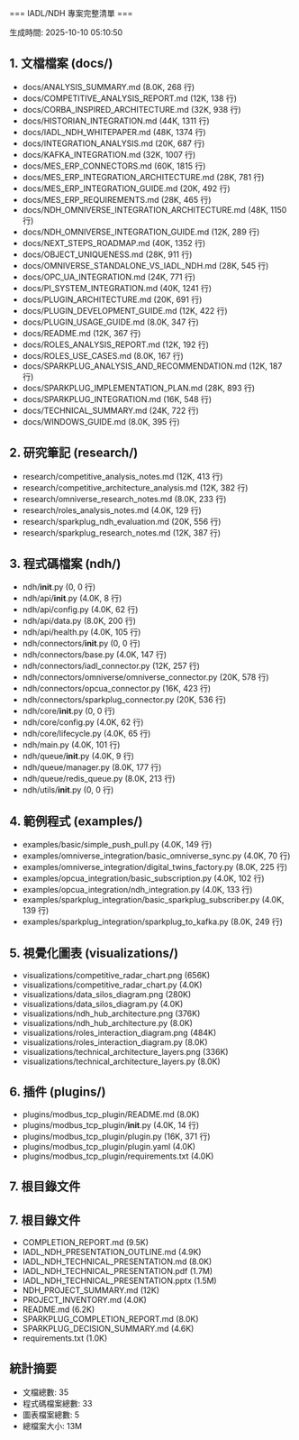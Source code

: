 === IADL/NDH 專案完整清單 ===

生成時間: 2025-10-10 05:10:50

## 1. 文檔檔案 (docs/)

- docs/ANALYSIS_SUMMARY.md (8.0K, 268 行)
- docs/COMPETITIVE_ANALYSIS_REPORT.md (12K, 138 行)
- docs/CORBA_INSPIRED_ARCHITECTURE.md (32K, 938 行)
- docs/HISTORIAN_INTEGRATION.md (44K, 1311 行)
- docs/IADL_NDH_WHITEPAPER.md (48K, 1374 行)
- docs/INTEGRATION_ANALYSIS.md (20K, 687 行)
- docs/KAFKA_INTEGRATION.md (32K, 1007 行)
- docs/MES_ERP_CONNECTORS.md (60K, 1815 行)
- docs/MES_ERP_INTEGRATION_ARCHITECTURE.md (28K, 781 行)
- docs/MES_ERP_INTEGRATION_GUIDE.md (20K, 492 行)
- docs/MES_ERP_REQUIREMENTS.md (28K, 465 行)
- docs/NDH_OMNIVERSE_INTEGRATION_ARCHITECTURE.md (48K, 1150 行)
- docs/NDH_OMNIVERSE_INTEGRATION_GUIDE.md (12K, 289 行)
- docs/NEXT_STEPS_ROADMAP.md (40K, 1352 行)
- docs/OBJECT_UNIQUENESS.md (28K, 911 行)
- docs/OMNIVERSE_STANDALONE_VS_IADL_NDH.md (28K, 545 行)
- docs/OPC_UA_INTEGRATION.md (24K, 771 行)
- docs/PI_SYSTEM_INTEGRATION.md (40K, 1241 行)
- docs/PLUGIN_ARCHITECTURE.md (20K, 691 行)
- docs/PLUGIN_DEVELOPMENT_GUIDE.md (12K, 422 行)
- docs/PLUGIN_USAGE_GUIDE.md (8.0K, 347 行)
- docs/README.md (12K, 367 行)
- docs/ROLES_ANALYSIS_REPORT.md (12K, 192 行)
- docs/ROLES_USE_CASES.md (8.0K, 167 行)
- docs/SPARKPLUG_ANALYSIS_AND_RECOMMENDATION.md (12K, 187 行)
- docs/SPARKPLUG_IMPLEMENTATION_PLAN.md (28K, 893 行)
- docs/SPARKPLUG_INTEGRATION.md (16K, 548 行)
- docs/TECHNICAL_SUMMARY.md (24K, 722 行)
- docs/WINDOWS_GUIDE.md (8.0K, 395 行)

## 2. 研究筆記 (research/)

- research/competitive_analysis_notes.md (12K, 413 行)
- research/competitive_architecture_analysis.md (12K, 382 行)
- research/omniverse_research_notes.md (8.0K, 233 行)
- research/roles_analysis_notes.md (4.0K, 129 行)
- research/sparkplug_ndh_evaluation.md (20K, 556 行)
- research/sparkplug_research_notes.md (12K, 387 行)

## 3. 程式碼檔案 (ndh/)

- ndh/__init__.py (0, 0 行)
- ndh/api/__init__.py (4.0K, 8 行)
- ndh/api/config.py (4.0K, 62 行)
- ndh/api/data.py (8.0K, 200 行)
- ndh/api/health.py (4.0K, 105 行)
- ndh/connectors/__init__.py (0, 0 行)
- ndh/connectors/base.py (4.0K, 147 行)
- ndh/connectors/iadl_connector.py (12K, 257 行)
- ndh/connectors/omniverse/omniverse_connector.py (20K, 578 行)
- ndh/connectors/opcua_connector.py (16K, 423 行)
- ndh/connectors/sparkplug_connector.py (20K, 536 行)
- ndh/core/__init__.py (0, 0 行)
- ndh/core/config.py (4.0K, 62 行)
- ndh/core/lifecycle.py (4.0K, 65 行)
- ndh/main.py (4.0K, 101 行)
- ndh/queue/__init__.py (4.0K, 9 行)
- ndh/queue/manager.py (8.0K, 177 行)
- ndh/queue/redis_queue.py (8.0K, 213 行)
- ndh/utils/__init__.py (0, 0 行)

## 4. 範例程式 (examples/)

- examples/basic/simple_push_pull.py (4.0K, 149 行)
- examples/omniverse_integration/basic_omniverse_sync.py (4.0K, 70 行)
- examples/omniverse_integration/digital_twins_factory.py (8.0K, 225 行)
- examples/opcua_integration/basic_subscription.py (4.0K, 102 行)
- examples/opcua_integration/ndh_integration.py (4.0K, 133 行)
- examples/sparkplug_integration/basic_sparkplug_subscriber.py (4.0K, 139 行)
- examples/sparkplug_integration/sparkplug_to_kafka.py (8.0K, 249 行)

## 5. 視覺化圖表 (visualizations/)

- visualizations/competitive_radar_chart.png (656K)
- visualizations/competitive_radar_chart.py (4.0K)
- visualizations/data_silos_diagram.png (280K)
- visualizations/data_silos_diagram.py (4.0K)
- visualizations/ndh_hub_architecture.png (376K)
- visualizations/ndh_hub_architecture.py (8.0K)
- visualizations/roles_interaction_diagram.png (484K)
- visualizations/roles_interaction_diagram.py (8.0K)
- visualizations/technical_architecture_layers.png (336K)
- visualizations/technical_architecture_layers.py (8.0K)

## 6. 插件 (plugins/)

- plugins/modbus_tcp_plugin/README.md (8.0K)
- plugins/modbus_tcp_plugin/__init__.py (4.0K, 14 行)
- plugins/modbus_tcp_plugin/plugin.py (16K, 371 行)
- plugins/modbus_tcp_plugin/plugin.yaml (4.0K)
- plugins/modbus_tcp_plugin/requirements.txt (4.0K)

## 7. 根目錄文件

## 7. 根目錄文件

- COMPLETION_REPORT.md (9.5K)
- IADL_NDH_PRESENTATION_OUTLINE.md (4.9K)
- IADL_NDH_TECHNICAL_PRESENTATION.md (8.0K)
- IADL_NDH_TECHNICAL_PRESENTATION.pdf (1.7M)
- IADL_NDH_TECHNICAL_PRESENTATION.pptx (1.5M)
- NDH_PROJECT_SUMMARY.md (12K)
- PROJECT_INVENTORY.md (4.0K)
- README.md (6.2K)
- SPARKPLUG_COMPLETION_REPORT.md (8.0K)
- SPARKPLUG_DECISION_SUMMARY.md (4.6K)
- requirements.txt (1.0K)

## 統計摘要

- 文檔總數: 35
- 程式碼檔案總數: 33
- 圖表檔案總數: 5
- 總檔案大小: 13M
